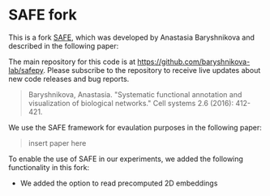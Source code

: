 SAFE fork
============

This is a fork [SAFE](https://github.com/baryshnikova-lab/safepy), which was developed by Anastasia Baryshnikova and described in the following paper:

The main repository for this code is at <https://github.com/baryshnikova-lab/safepy>. Please subscribe to the repository to receive live updates about new code releases and bug reports.
> Baryshnikova, Anastasia. "Systematic functional annotation and visualization of biological networks." Cell systems 2.6 (2016): 412-421.

We use the SAFE framework for evaulation purposes in the following paper:
> insert paper here

To enable the use of SAFE in our experiments, we added the following functionality in this fork:
- We added the option to read precomputed 2D embeddings
